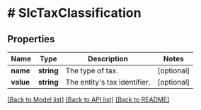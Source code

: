 # # SIcTaxClassification

## Properties

Name | Type | Description | Notes
------------ | ------------- | ------------- | -------------
**name** | **string** | The type of tax. | [optional]
**value** | **string** | The entity&#39;s tax identifier. | [optional]

[[Back to Model list]](../../README.md#models) [[Back to API list]](../../README.md#endpoints) [[Back to README]](../../README.md)
